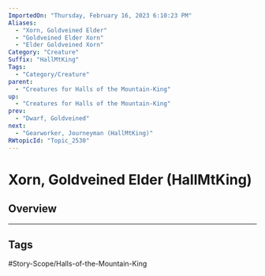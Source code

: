 ```yaml
---
ImportedOn: "Thursday, February 16, 2023 6:10:23 PM"
Aliases:
  - "Xorn, Goldveined Elder"
  - "Goldveined Elder Xorn"
  - "Elder Goldveined Xorn"
Category: "Creature"
Suffix: "HallMtKing"
Tags:
  - "Category/Creature"
parent:
  - "Creatures for Halls of the Mountain-King"
up:
  - "Creatures for Halls of the Mountain-King"
prev:
  - "Dwarf, Goldveined"
next:
  - "Gearworker, Journeyman (HallMtKing)"
RWtopicId: "Topic_2530"
---
```

# Xorn, Goldveined Elder (HallMtKing)
## Overview

---
## Tags
#Story-Scope/Halls-of-the-Mountain-King

